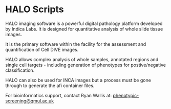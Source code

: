 # HALO Scripts

HALO imaging software is a powerful digital pathology platform developed by Indica Labs. It is designed for quantitative analysis of whole slide tissue images.

It is the primary software within the facility for the assessment and quantification of Cell DIVE images.

HALO allows complex analysis of whole samples, annotated regions and single cell targets - including generation of phenotypes for postive/negative classification.

HALO can also be used for INCA images but a process must be gone through to generate the afi container files.

For bioinformatics support, contact Ryan Wallis at: phenotypic-screening@qmul.ac.uk

